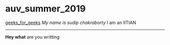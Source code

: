 # auv_summer_2019

[geeks_for_geeks](https://www.geeksforgeeks.org/)
_My name is sudip chakraborty_ I am an IITIAN
___
**Hey what** are you writting
